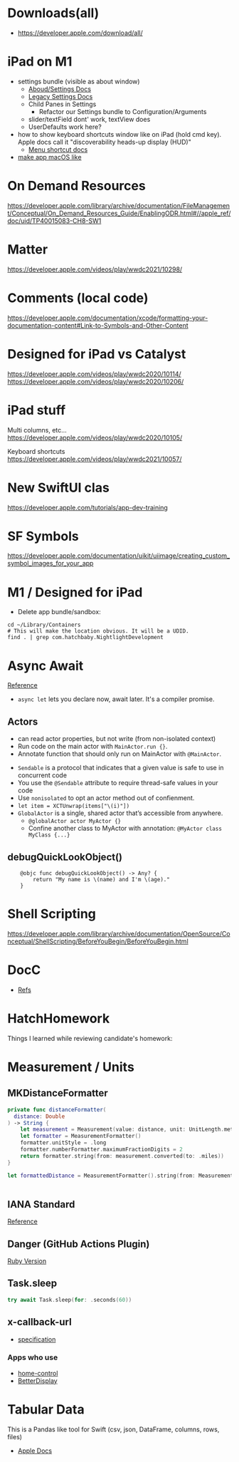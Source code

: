 # Downloads(all)
* https://developer.apple.com/download/all/

# iPad on M1
* settings bundle (visible as about window)
  * [Aboud/Settings Docs](https://developer.apple.com/documentation/uikit/mac_catalyst/displaying_a_preferences_window)
  * [Legacy Settings Docs](https://developer.apple.com/library/archive/documentation/Cocoa/Conceptual/UserDefaults/Preferences/Preferences.html#//apple_ref/doc/uid/10000059i-CH6)
  * Child Panes in Settings
    * Refactor our Settings bundle to Configuration/Arguments
  * slider/textField dont' work, textView does
  * UserDefaults work here?
* how to show keyboard shortcuts window like on iPad (hold cmd key). Apple docs call it "discoverability heads-up display (HUD)"
  * [Menu shortcut docs](https://developer.apple.com/documentation/uikit/uicommand/adding_menus_and_shortcuts_to_the_menu_bar_and_user_interface)
* [make app macOS like](https://developer.apple.com/documentation/uikit/mac_catalyst/optimizing_your_ipad_app_for_mac) 


# On Demand Resources
https://developer.apple.com/library/archive/documentation/FileManagement/Conceptual/On_Demand_Resources_Guide/EnablingODR.html#//apple_ref/doc/uid/TP40015083-CH8-SW1

# Matter
https://developer.apple.com/videos/play/wwdc2021/10298/

# Comments (local code)
https://developer.apple.com/documentation/xcode/formatting-your-documentation-content#Link-to-Symbols-and-Other-Content

# Designed for iPad vs Catalyst
https://developer.apple.com/videos/play/wwdc2020/10114/
https://developer.apple.com/videos/play/wwdc2020/10206/

# iPad stuff
Multi columns, etc...
https://developer.apple.com/videos/play/wwdc2020/10105/

Keyboard shortcuts
https://developer.apple.com/videos/play/wwdc2021/10057/


# New SwiftUI clas
https://developer.apple.com/tutorials/app-dev-training


# SF Symbols
https://developer.apple.com/documentation/uikit/uiimage/creating_custom_symbol_images_for_your_app

# M1 / Designed for iPad
* Delete app bundle/sandbox:
```
cd ~/Library/Containers
# This will make the location obvious. It will be a UDID. 
find . | grep com.hatchbaby.NightlightDevelopment
```


# Async Await
[Reference](https://www.biteinteractive.com/swift-5-5-asynchronous-looping-with-async-await/)

* `async let` lets you declare now, await later. It's a compiler promise. 



## Actors
* can read actor properties, but not write (from non-isolated context)
* Run code on the main actor with `MainActor.run {}`. 
* Annotate function that should only run on MainActor with `@MainActor`.
<!-- * `Sendable`, `@Sendable`, `nonisolated`.  -->
* `Sendable` is a protocol that indicates that a given value is safe to use in concurrent code
* You use the `@Sendable` attribute to require thread-safe values in your code
* Use `nonisolated` to opt an actor method out of confienment. 
* `let item = XCTUnwrap(items["\(i)"])`
* `GlobalActor` is a single, shared actor that’s accessible from anywhere.
  * `@globalActor actor MyActor {}`
  * Confine another class to MyActor with annotation: `@MyActor class MyClass {...}` 


## debugQuickLookObject()
```
    @objc func debugQuickLookObject() -> Any? {
        return "My name is \(name) and I'm \(age)."
    }
```

# Shell Scripting
https://developer.apple.com/library/archive/documentation/OpenSource/Conceptual/ShellScripting/BeforeYouBegin/BeforeYouBegin.html


# DocC
* [Refs](https://useyourloaf.com/blog/xcode-docc-getting-started/)



# HatchHomework 
Things I learned while reviewing candidate's homework:

# Measurement / Units

## MKDistanceFormatter
```swift
private func distanceFormatter(
  distance: Double
) -> String {
    let measurement = Measurement(value: distance, unit: UnitLength.meters)
    let formatter = MeasurementFormatter()    
    formatter.unitStyle = .long
    formatter.numberFormatter.maximumFractionDigits = 2
    return formatter.string(from: measurement.converted(to: .miles))
}
```
```swift
let formattedDistance = MeasurementFormatter().string(from: Measurement(value: distance, unit: UnitLength.meters))
            
```



## IANA Standard
[Reference](https://www.iana.org/)

## Danger (GitHub Actions Plugin)
[Ruby Version](https://danger.systems/ruby/)

## Task.sleep
```swift
try await Task.sleep(for: .seconds(60))
```


## x-callback-url
* [specification](https://x-callback-url.com/specification/)
### Apps who use
* [home-control](https://apps.apple.com/us/app/homecontrol-menu-for-homekit/id1547121417?mt=12)
* [BetterDisplay](https://github.com/waydabber/BetterDisplay/wiki/Integration-features,-CLI)

# Tabular Data 
This is a Pandas like tool for Swift (csv, json, DataFrame, columns, rows, files)
* [Apple Docs](https://developer.apple.com/documentation/tabulardata)